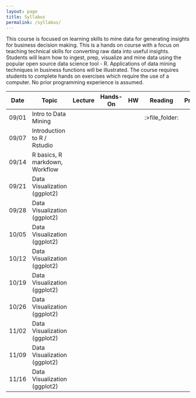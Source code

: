 ```yaml
---
layout: page
title: Syllabus
permalink: /syllabus/
---
```


This course is focused on learning skills to mine data for generating insights for business decision making. This is a hands on course with a focus on teaching technical skills for converting raw data into useful insights. Students will learn how to ingest, prep, visualize and mine data using the popular open source data science tool - R. Applications of data mining techniques in business functions will be illustrated. The course requires students to complete hands on exercises which require the use of a computer. No prior programming experience is assumed.

| Date  | Topic                          | Lecture | Hands-On | HW | Reading | Project |
|-------|--------------------------------|---------|----------|----|---------|---------|
| 09/01 | Intro to Data Mining           |         |          |    |  :>file_folder:       |         |
| 09/07 | Introduction to R / Rstudio    |         |          |    |         |         |
| 09/14 | R basics, R markdown, Workflow |         |          |    |         |         |
| 09/21 | Data Visualization (ggplot2)   |         |          |    |         |         |
| 09/28 | Data Visualization (ggplot2)   |         |          |    |         |         |
| 10/05 | Data Visualization (ggplot2)   |         |          |    |         |         |
| 10/12 | Data Visualization (ggplot2)   |         |          |    |         |         |
| 10/19 | Data Visualization (ggplot2)   |         |          |    |         |         |
| 10/26 | Data Visualization (ggplot2)   |         |          |    |         |         |
| 11/02 | Data Visualization (ggplot2)   |         |          |    |         |         |
| 11/09 | Data Visualization (ggplot2)   |         |          |    |         |         |
| 11/16 | Data Visualization (ggplot2)   |         |          |    |         |         |
